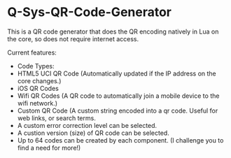 # Q-Sys-QR-Code-Generator
This is a QR code generator that does the QR encoding natively in Lua on the core, so does not require internet access.

Current features:

* Code Types:
* HTML5 UCI QR Code (Automatically updated if the IP address on the core changes.)
* iOS QR Codes
* Wifi QR Codes (A QR code to automatically join a mobile device to the wifi network.)
* Custom QR Code (A custom string encoded into a qr code. Useful for web links, or search terms.
* A custom error correction level can be selected.
* A custion version (size) of QR code can be selected.
* Up to 64 codes can be created by each component. (I challenge you to find a need for more!)
